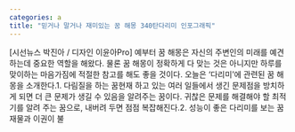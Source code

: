 ```yaml
---
categories: a
title: "믿거나 말거나 재미있는 꿈 해몽 340탄다리미 인포그래픽"
---
```

[시선뉴스 박진아 / 디자인 이윤아Pro] 예부터 꿈 해몽은 자신의 주변인의 미래를 예견하는데 중요한 역할을 해왔다. 물론 꿈 해몽이 정확하게 다 맞는 것은 아니지만 하루를 맞이하는 마음가짐에 적절한 참고를 해도 좋을 것이다. 오늘은 ‘다리미’에 관련된 꿈 해몽을 소개한다.1. 다림질을 하는 꿈현재 하고 있는 여러 일들에서 생긴 문제점을 방치하게 되면 더 큰 문제가 생길 수 있음을 알려주는 꿈이다. 귀찮은 문제를 해결해야 할 최적기를 알려 주는 꿈으로, 내버려 두면 점점 복잡해진다.2. 성능이 좋은 다리미를 보는 꿈재물과 이권이 불
